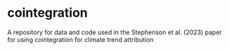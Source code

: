 # cointegration
A repository for data and code used in the Stephenson et al. (2023) paper for using cointegration for climate trend attribution
